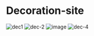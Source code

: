 # Decoration-site
![dec1](https://github.com/Vedatakgun/Decoration-site/assets/116516795/e8eadedc-8efe-4549-bb0a-f39348de3a3d)
![dec-2](https://github.com/Vedatakgun/Decoration-site/assets/116516795/c0492254-81c5-4c77-a8d8-a3a7451d47b6)
![image](https://github.com/Vedatakgun/Decoration-site/assets/116516795/d2f342ed-4151-456e-86f1-ca6d86d11ab0)
![dec-4](https://github.com/Vedatakgun/Decoration-site/assets/116516795/49c1ec43-94ef-4eb9-9727-096697702c8c)

